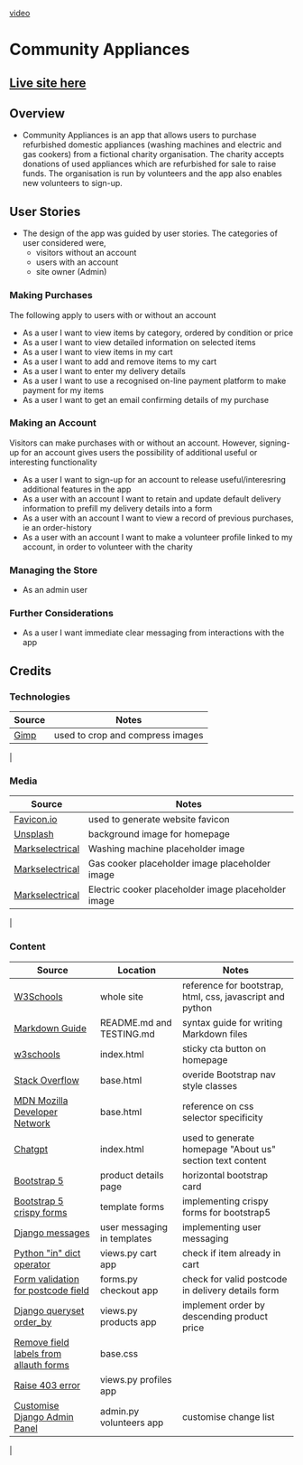 
[video](https://github.com/user-attachments/assets/49aa44b4-f540-44cf-b2fc-b098ec66a24c)
# Community Appliances
## [Live site here](https://community-appliances-3af27dd26db9.herokuapp.com/)
## Overview
- Community Appliances is an app that allows users to purchase refurbished domestic appliances (washing machines and electric and gas cookers) from a fictional charity organisation. The charity accepts donations of used appliances which are refurbished for sale to raise funds. The organisation is run by volunteers and the app also enables new volunteers to sign-up.
## User Stories
- The design of the app was guided by user stories. The categories of user considered were,
    - visitors without an account
    - users with an account
    - site owner (Admin)

### Making Purchases
The following apply to users with or without an account
- As a user I want to view items by category, ordered by condition or price
- As a user I want to view detailed information on selected items
- As a user I want to view items in my cart 
- As a user I want to add and remove items to my cart
- As a user I want to enter my delivery details
- As a user I want to use a recognised on-line payment platform to make payment for my items
- As a user I want to get an email confirming details of my purchase

### Making an Account
Visitors can make purchases with or without an account. However, signing-up for an account gives users the possibility of additional useful or interesting functionality
- As a user I want to sign-up for an account to release useful/interesring additional features in the app
- As a user with an account I want to retain and update default delivery information to prefill my delivery details into a form
- As a user with an account I want to view a record of previous purchases, ie an order-history
- As a user with an account I want to make a volunteer profile linked to my account, in order to volunteer with the charity

### Managing the Store
- As an admin user 

### Further Considerations
- As a user I want immediate clear messaging from interactions with the app


## Credits

### Technologies
| Source | Notes |
| --- | --- |
| [Gimp](https://www.gimp.org/) |used to crop and compress images  |
|

### Media 
| Source | Notes |
| --- | --- |
| [Favicon.io](https://favicon.io/favicon-generator/) | used to generate website favicon  |
| [Unsplash](https://unsplash.com/photos/white-\front-load-washing-machine-5cpBWEl6y6c)|background image for homepage|
| [Markselectrical](https://markselectrical.co.uk/ww11bb504daws1_samsung-washing-machine)|Washing machine placeholder image|
| [Markselectrical](https://markselectrical.co.uk/dsc626g-1bl_delonghi-gas-cooker-with-single-oven)|Gas cooker placeholder image placeholder image|
| [Markselectrical](https://markselectrical.co.uk/dsc626g-1bl_delonghi-gas-cooker-with-single-oven)|Electric cooker placeholder image placeholder image|
|


### Content

| Source | Location | Notes |
| --- | --- | --- |
| [W3Schools](https://www.w3schools.com/) | whole site | reference for bootstrap, html, css, javascript and python |
| [Markdown Guide](https://www.markdownguide.org/cheat-sheet/) | README.md and TESTING.md | syntax guide for writing Markdown files |
| [w3schools](https://www.w3schools.com/css/css_positioning.asp)| index.html | sticky cta button on homepage |
|[Stack Overflow](https://stackoverflow.com/questions/18838463/bootstrap-center-navbar-items)| base.html |overide Bootstrap nav style classes |
|[MDN Mozilla Developer Network](https://developer.mozilla.org/en-US/docs/Web/CSS/Specificity)|base.html|reference on css selector specificity|
|[Chatgpt](https://openai.com/blog/chatgpt)|index.html|used to generate homepage "About us" section text content|
|[Bootstrap 5](https://getbootstrap.com/docs/5.3/components/card/#horizontal)| product details page|horizontal bootstrap card|
|[Bootstrap 5 crispy forms](https://stackoverflow.com/questions/71641974/implementing-django-bootstrap-crispy-forms-into-default-signup-login-pages)| template forms |implementing crispy forms for bootstrap5|
|[Django messages](https://www.horilla.com/blogs/how-to-enhance-user-notifications-with-django-messages-framework/)| user messaging in templates |implementing user messaging|
|[Python "in" dict operator](https://realpython.com/python-in-operator/#dictionaries-and-sets)| views.py cart app |check if item already in cart |
|[Form validation for postcode field](https://docs.djangoproject.com/en/5.0/ref/forms/validation/)| forms.py checkout app |check for valid postcode in delivery details form |
|[Django queryset order_by](https://www.w3schools.com/django/django_queryset_orderby.php)| views.py products app |implement order by descending product price |
|[Remove field labels from allauth forms](https://stackoverflow.com/a/64737110/11411026)| base.css | |
|[Raise 403 error](https://stackoverflow.com/a/67184068/11411026)| views.py profiles app | |
|[Customise Django Admin Panel](https://realpython.com/customize-django-admin-python/#modifying-a-change-list-using-list_display)| admin.py volunteers app | customise change list |
|


